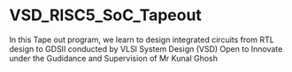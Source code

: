 # VSD_RISC5_SoC_Tapeout
In this Tape out program, we learn to design integrated circuits from RTL design to GDSII conducted by VLSI System Design (VSD) Open to Innovate 
under the Gudidance and Supervision of Mr Kunal Ghosh 

